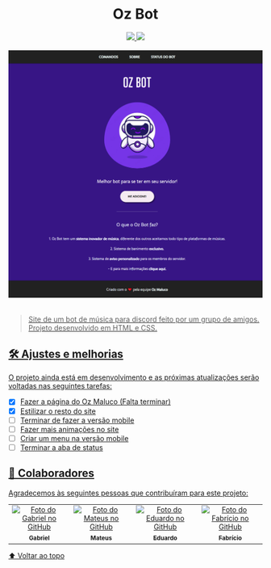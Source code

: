 <h1 align="center">
  <strong>Oz Bot</strong>
</h1>

<div align="center">
  <a href="https://github.com/gabrielovski/oz-bot">
  <img src="https://img.shields.io/github/repo-size/gabrielovski/oz-bot?style=for-the-badge">
  <img src="https://img.shields.io/github/languages/count/gabrielovski/oz-bot?style=for-the-badge">
</div>
<br>

<div align="center">
  <a href="https://github.com/gabrielovski/oz-bot">
  <img src=".readme/preview.png" alt="exemplo imagem" style="width: 1000px;">
</div>
<br>

> Site de um bot de música para discord feito por um grupo de amigos.<br>
Projeto desenvolvido em HTML e CSS.


## 🛠️ Ajustes e melhorias

O projeto ainda está em desenvolvimento e as próximas atualizações serão voltadas nas seguintes tarefas:

- [x] Fazer a página do Oz Maluco (Falta terminar)
- [x] Estilizar o resto do site
- [ ] Terminar de fazer a versão mobile
- [ ] Fazer mais animações no site
- [ ] Criar um menu na versão mobile
- [ ] Terminar a aba de status

## 🤝 Colaboradores

Agradecemos às seguintes pessoas que contribuíram para este projeto:

<table>
  <tr>
    <td align="center">
      <a href="https://github.com/gabrielovski">
        <img src="https://github.com/gabrielovski.png" width="100px;" alt="Foto do Gabriel no GitHub"/><br>
        <sub>
          <b>Gabriel</b>
        </sub>
      </a>
    </td>
    <td align="center">
      <a href="https://github.com/Mazuc0">
        <img src="https://github.com/Mazuc0.png" width="100px;" alt="Foto do Mateus no GitHub"/><br>
        <sub>
          <b>Mateus</b>
        </sub>
      </a>
    </td>
    <td align="center">
      <a href="https://github.com/eduxce">
        <img src="https://github.com/eduxce.png" width="100px;" alt="Foto do Eduardo no GitHub"/><br>
        <sub>
          <b>Eduardo</b>
        </sub>
      </a>
    </td>
    <td align="center">
      <a href="https://github.com/ozBricio">
        <img src="https://github.com/ozBricio.png" width="100px;" alt="Foto do Fabrício no GitHub"/><br>
        <sub>
          <b>Fabrício</b>
        </sub>
      </a>
    </td>
  </tr>
</table>

[⬆ Voltar ao topo](#readme)<br>
